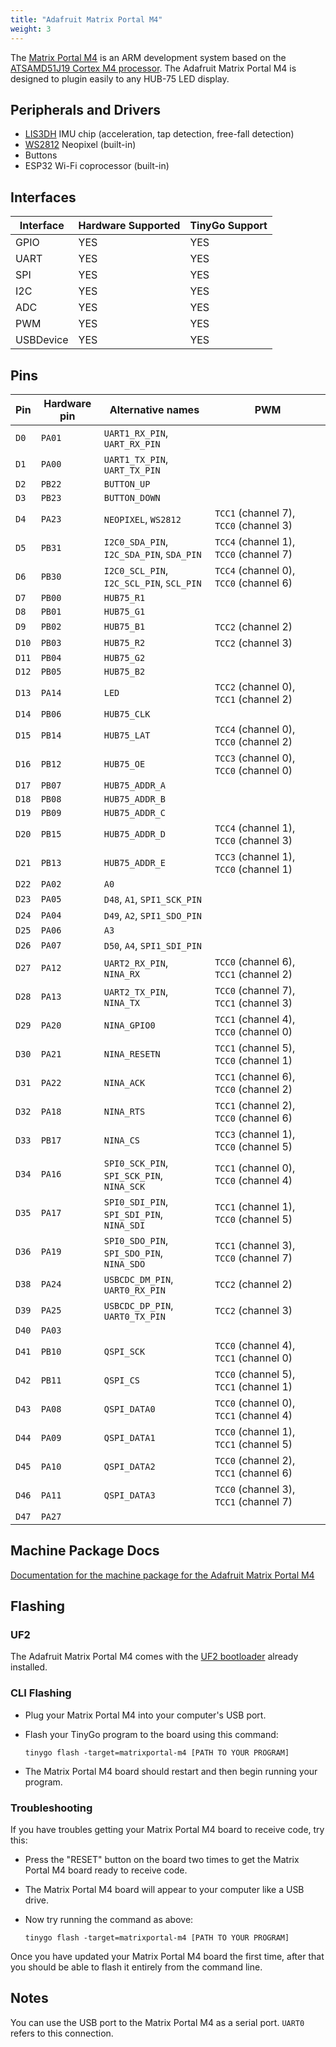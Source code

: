 ```yaml
---
title: "Adafruit Matrix Portal M4"
weight: 3
---
```


The [Matrix Portal M4](https://www.adafruit.com/product/4745) is an ARM development system based on the [ATSAMD51J19 Cortex M4 processor](https://www.microchip.com/wwwproducts/en/ATSAMD51J19). The Adafruit Matrix Portal M4 is designed to plugin easily to any HUB-75 LED display.

## Peripherals and Drivers

- [LIS3DH](https://pkg.go.dev/tinygo.org/x/drivers/lis3dh) IMU chip (acceleration, tap detection, free-fall detection)
- [WS2812](https://pkg.go.dev/tinygo.org/x/drivers/ws2812) Neopixel (built-in)
- Buttons
- ESP32 Wi-Fi coprocessor (built-in)

## Interfaces

| Interface | Hardware Supported | TinyGo Support |
| --------- | ------------- | ----- |
| GPIO      | YES | YES |
| UART      | YES | YES |
| SPI       | YES | YES |
| I2C       | YES | YES |
| ADC       | YES | YES |
| PWM       | YES | YES |
| USBDevice | YES | YES |

## Pins

| Pin               | Hardware pin | Alternative names | PWM                  |
| ----------------- | ------------ | ----------------- | -------------------- |
| `D0`              | `PA01`       | `UART1_RX_PIN`, `UART_RX_PIN` |                      |
| `D1`              | `PA00`       | `UART1_TX_PIN`, `UART_TX_PIN` |                      |
| `D2`              | `PB22`       | `BUTTON_UP`       |                      |
| `D3`              | `PB23`       | `BUTTON_DOWN`     |                      |
| `D4`              | `PA23`       | `NEOPIXEL`, `WS2812` | `TCC1` (channel 7), `TCC0` (channel 3) |
| `D5`              | `PB31`       | `I2C0_SDA_PIN`, `I2C_SDA_PIN`, `SDA_PIN` | `TCC4` (channel 1), `TCC0` (channel 7) |
| `D6`              | `PB30`       | `I2C0_SCL_PIN`, `I2C_SCL_PIN`, `SCL_PIN` | `TCC4` (channel 0), `TCC0` (channel 6) |
| `D7`              | `PB00`       | `HUB75_R1`        |                      |
| `D8`              | `PB01`       | `HUB75_G1`        |                      |
| `D9`              | `PB02`       | `HUB75_B1`        | `TCC2` (channel 2)   |
| `D10`             | `PB03`       | `HUB75_R2`        | `TCC2` (channel 3)   |
| `D11`             | `PB04`       | `HUB75_G2`        |                      |
| `D12`             | `PB05`       | `HUB75_B2`        |                      |
| `D13`             | `PA14`       | `LED`             | `TCC2` (channel 0), `TCC1` (channel 2) |
| `D14`             | `PB06`       | `HUB75_CLK`       |                      |
| `D15`             | `PB14`       | `HUB75_LAT`       | `TCC4` (channel 0), `TCC0` (channel 2) |
| `D16`             | `PB12`       | `HUB75_OE`        | `TCC3` (channel 0), `TCC0` (channel 0) |
| `D17`             | `PB07`       | `HUB75_ADDR_A`    |                      |
| `D18`             | `PB08`       | `HUB75_ADDR_B`    |                      |
| `D19`             | `PB09`       | `HUB75_ADDR_C`    |                      |
| `D20`             | `PB15`       | `HUB75_ADDR_D`    | `TCC4` (channel 1), `TCC0` (channel 3) |
| `D21`             | `PB13`       | `HUB75_ADDR_E`    | `TCC3` (channel 1), `TCC0` (channel 1) |
| `D22`             | `PA02`       | `A0`              |                      |
| `D23`             | `PA05`       | `D48`, `A1`, `SPI1_SCK_PIN` |                      |
| `D24`             | `PA04`       | `D49`, `A2`, `SPI1_SDO_PIN` |                      |
| `D25`             | `PA06`       | `A3`              |                      |
| `D26`             | `PA07`       | `D50`, `A4`, `SPI1_SDI_PIN` |                      |
| `D27`             | `PA12`       | `UART2_RX_PIN`, `NINA_RX` | `TCC0` (channel 6), `TCC1` (channel 2) |
| `D28`             | `PA13`       | `UART2_TX_PIN`, `NINA_TX` | `TCC0` (channel 7), `TCC1` (channel 3) |
| `D29`             | `PA20`       | `NINA_GPIO0`      | `TCC1` (channel 4), `TCC0` (channel 0) |
| `D30`             | `PA21`       | `NINA_RESETN`     | `TCC1` (channel 5), `TCC0` (channel 1) |
| `D31`             | `PA22`       | `NINA_ACK`        | `TCC1` (channel 6), `TCC0` (channel 2) |
| `D32`             | `PA18`       | `NINA_RTS`        | `TCC1` (channel 2), `TCC0` (channel 6) |
| `D33`             | `PB17`       | `NINA_CS`         | `TCC3` (channel 1), `TCC0` (channel 5) |
| `D34`             | `PA16`       | `SPI0_SCK_PIN`, `SPI_SCK_PIN`, `NINA_SCK` | `TCC1` (channel 0), `TCC0` (channel 4) |
| `D35`             | `PA17`       | `SPI0_SDI_PIN`, `SPI_SDI_PIN`, `NINA_SDI` | `TCC1` (channel 1), `TCC0` (channel 5) |
| `D36`             | `PA19`       | `SPI0_SDO_PIN`, `SPI_SDO_PIN`, `NINA_SDO` | `TCC1` (channel 3), `TCC0` (channel 7) |
| `D38`             | `PA24`       | `USBCDC_DM_PIN`, `UART0_RX_PIN` | `TCC2` (channel 2)   |
| `D39`             | `PA25`       | `USBCDC_DP_PIN`, `UART0_TX_PIN` | `TCC2` (channel 3)   |
| `D40`             | `PA03`       |                   |                      |
| `D41`             | `PB10`       | `QSPI_SCK`        | `TCC0` (channel 4), `TCC1` (channel 0) |
| `D42`             | `PB11`       | `QSPI_CS`         | `TCC0` (channel 5), `TCC1` (channel 1) |
| `D43`             | `PA08`       | `QSPI_DATA0`      | `TCC0` (channel 0), `TCC1` (channel 4) |
| `D44`             | `PA09`       | `QSPI_DATA1`      | `TCC0` (channel 1), `TCC1` (channel 5) |
| `D45`             | `PA10`       | `QSPI_DATA2`      | `TCC0` (channel 2), `TCC1` (channel 6) |
| `D46`             | `PA11`       | `QSPI_DATA3`      | `TCC0` (channel 3), `TCC1` (channel 7) |
| `D47`             | `PA27`       |                   |                      |

## Machine Package Docs

[Documentation for the machine package for the Adafruit Matrix Portal M4](../machine/matrix-portal-m4)

## Flashing

### UF2

The Adafruit Matrix Portal M4 comes with the [UF2 bootloader](https://github.com/Microsoft/uf2) already installed.

### CLI Flashing

- Plug your Matrix Portal M4 into your computer's USB port.
- Flash your TinyGo program to the board using this command:

    ```shell
    tinygo flash -target=matrixportal-m4 [PATH TO YOUR PROGRAM]
    ```

- The Matrix Portal M4 board should restart and then begin running your program.

### Troubleshooting

If you have troubles getting your Matrix Portal M4 board to receive code, try this:

- Press the "RESET" button on the board two times to get the Matrix Portal M4 board ready to receive code.
- The Matrix Portal M4 board will appear to your computer like a USB drive.
- Now try running the command as above:

    ```shell
    tinygo flash -target=matrixportal-m4 [PATH TO YOUR PROGRAM]
    ```

Once you have updated your Matrix Portal M4 board the first time, after that you should be able to flash it entirely from the command line.

## Notes

You can use the USB port to the Matrix Portal M4 as a serial port. `UART0` refers to this connection.

